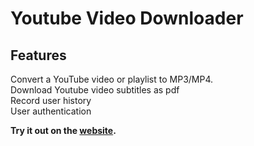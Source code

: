 # Youtube Video Downloader


## Features
Convert a YouTube video or playlist to MP3/MP4. <br>
Download Youtube video subtitles as pdf <br>
Record user history<br>
User authentication

**Try it out on the [website](https://python-youtube-downloader-production.up.railway.app/subtitle).**



